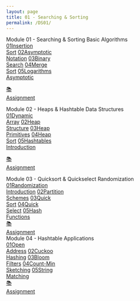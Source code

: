 ```yaml
---
layout: page
title: 01 - Searching & Sorting
permalink: /DS01/
---
```


<div class="row"><div class="btn text" markdown="1">
<div class="btn topic">Module 01 - Searching & Sorting Basic Algorithms</div>
<div class="row" style="grid-template-columns: 1fr 1fr 1fr 1fr 1fr;">
  <a href="/01-MSDS/DS01/M101/" class="btn box1"><span class="btn box11">01</span>Insertion <br>Sort</a>
  <a href="/01-MSDS/DS01/M102/" class="btn box1"><span class="btn box11">02</span>Asymptotic<br>Notation</a>
  <a href="/01-MSDS/DS01/M103/" class="btn box1"><span class="btn box11">03</span>Binary    <br>Search</a>
  <a href="/01-MSDS/DS01/M104/" class="btn box1"><span class="btn box11">04</span>Merge     <br>Sort</a>
  <a href="/01-MSDS/DS01/M105/" class="btn box1"><span class="btn box11">05</span>Logarithms<br>Asymptotic</a>

  <a href="//" class="btn box2">📚<br>Assignment</a>
</div></div></div>

<div class="row"><div class="btn text" markdown="1">
<div class="btn topic">Module 02 - Heaps & Hashtable Data Structures</div>
<div class="row" style="grid-template-columns: 1fr 1fr 1fr 1fr 1fr;">
  <a href="/01-MSDS/DS01/M201/" class="btn box1"><span class="btn box11">01</span>Dynamic   <br>Array</a>
  <a href="/01-MSDS/DS01/M202/" class="btn box1"><span class="btn box11">02</span>Heap      <br>Structure</a>
  <a href="/01-MSDS/DS01/M203/" class="btn box1"><span class="btn box11">03</span>Heap      <br>Primitives</a>
  <a href="/01-MSDS/DS01/M204/" class="btn box1"><span class="btn box11">04</span>Heap      <br>Sort</a>
  <a href="/01-MSDS/DS01/M205/" class="btn box1"><span class="btn box11">05</span>Hashtables<br>Introduction</a>

  <a href="//" class="btn box2">📚<br>Assignment</a>
</div></div></div>

<div class="row"><div class="btn text" markdown="1">
<div class="btn topic">Module 03 - Quicksort & Quickselect Randomization</div>
<div class="row" style="grid-template-columns: 1fr 1fr 1fr 1fr 1fr;">
  <a href="/01-MSDS/DS01/M301/" class="btn box1"><span class="btn box11">01</span>Randomization <br>Introduction</a>
  <a href="/01-MSDS/DS01/M302/" class="btn box1"><span class="btn box11">02</span>Partition     <br>Schemes</a>
  <a href="/01-MSDS/DS01/M303/" class="btn box1"><span class="btn box11">03</span>Quick         <br>Sort</a>
  <a href="/01-MSDS/DS01/M304/" class="btn box1"><span class="btn box11">04</span>Quick         <br>Select</a>
  <a href="/01-MSDS/DS01/M305/" class="btn box1"><span class="btn box11">05</span>Hash          <br>Functions</a>
  <br>
  <a href="//" class="btn box2">📚<br>Assignment</a>
</div></div></div>

<div class="row"><div class="btn text" markdown="1">
<div class="btn topic">Module 04 - Hashtable Applications</div>
<div class="row" style="grid-template-columns: 1fr 1fr 1fr 1fr 1fr;">
  <a href="/01-MSDS/DS01/M401/" class="btn box1"><span class="btn box11">01</span>Open     <br>Address</a>
  <a href="/01-MSDS/DS01/M402/" class="btn box1"><span class="btn box11">02</span>Cuckoo   <br>Hashing</a>
  <a href="/01-MSDS/DS01/M403/" class="btn box1"><span class="btn box11">03</span>Bloom    <br>Filters</a>
  <a href="/01-MSDS/DS01/M404/" class="btn box1"><span class="btn box11">04</span>Count-Min<br>Sketching</a>
  <a href="/01-MSDS/DS01/M405/" class="btn box1"><span class="btn box11">05</span>String   <br>Matching</a>
  <br>
  <a href="//" class="btn box2">📚<br>Assignment</a>
</div></div></div>
